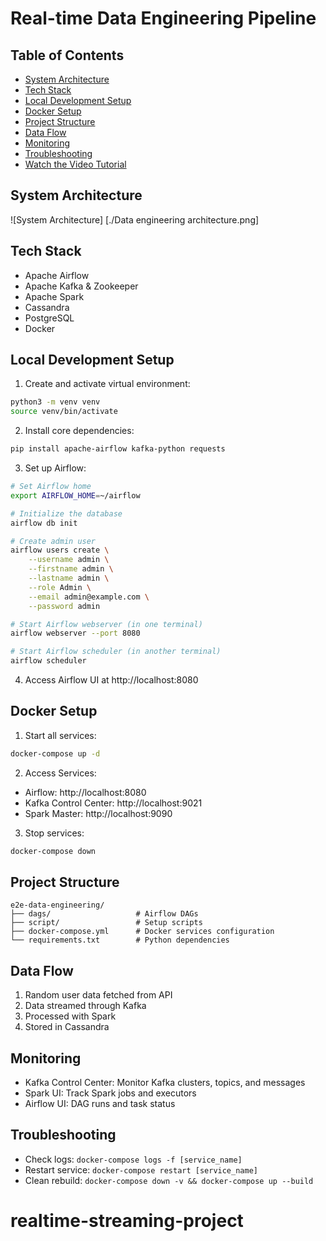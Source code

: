 # Real-time Data Engineering Pipeline

## Table of Contents
- [System Architecture](#system-architecture)
- [Tech Stack](#tech-stack)
- [Local Development Setup](#local-development-setup)
- [Docker Setup](#docker-setup)
- [Project Structure](#project-structure)
- [Data Flow](#data-flow)
- [Monitoring](#monitoring)
- [Troubleshooting](#troubleshooting)
- [Watch the Video Tutorial](#watch-the-video-tutorial)

## System Architecture

![System Architecture] [./Data engineering architecture.png]

## Tech Stack
- Apache Airflow
- Apache Kafka & Zookeeper
- Apache Spark
- Cassandra
- PostgreSQL
- Docker

## Local Development Setup

1. Create and activate virtual environment:
```bash
python3 -m venv venv
source venv/bin/activate  
```

2. Install core dependencies:
```bash
pip install apache-airflow kafka-python requests
```

3. Set up Airflow:
```bash
# Set Airflow home
export AIRFLOW_HOME=~/airflow

# Initialize the database
airflow db init

# Create admin user
airflow users create \
    --username admin \
    --firstname admin \
    --lastname admin \
    --role Admin \
    --email admin@example.com \
    --password admin

# Start Airflow webserver (in one terminal)
airflow webserver --port 8080

# Start Airflow scheduler (in another terminal)
airflow scheduler
```

4. Access Airflow UI at http://localhost:8080

## Docker Setup

1. Start all services:
```bash
docker-compose up -d
```

2. Access Services:
- Airflow: http://localhost:8080
- Kafka Control Center: http://localhost:9021
- Spark Master: http://localhost:9090

3. Stop services:
```bash
docker-compose down
```

## Project Structure
```
e2e-data-engineering/
├── dags/                   # Airflow DAGs
├── script/                 # Setup scripts
├── docker-compose.yml      # Docker services configuration
└── requirements.txt        # Python dependencies
```

## Data Flow
1. Random user data fetched from API
2. Data streamed through Kafka
3. Processed with Spark
4. Stored in Cassandra

## Monitoring
- Kafka Control Center: Monitor Kafka clusters, topics, and messages
- Spark UI: Track Spark jobs and executors
- Airflow UI: DAG runs and task status

## Troubleshooting
- Check logs: `docker-compose logs -f [service_name]`
- Restart service: `docker-compose restart [service_name]`
- Clean rebuild: `docker-compose down -v && docker-compose up --build`
# realtime-streaming-project
